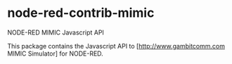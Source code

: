 # node-red-contrib-mimic

NODE-RED MIMIC Javascript API

This package contains the Javascript API to [http://www.gambitcomm.com MIMIC Simulator] for NODE-RED.
